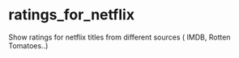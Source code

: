 # ratings_for_netflix
Show ratings for netflix titles from different sources ( IMDB, Rotten Tomatoes..)
